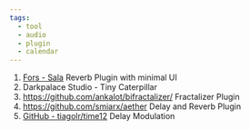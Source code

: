 ```yaml
---
tags:
  - tool
  - audio
  - plugin
  - calendar
---
```

1. [Fors - Sala](https://fors.fm/sala) Reverb Plugin with minimal UI
2. Darkpalace Studio - Tiny Caterpillar
3. https://github.com/ankalot/bifractalizer/ Fractalizer Plugin
4. https://github.com/smiarx/aether Delay and Reverb Plugin
5. [GitHub - tiagolr/time12](https://github.com/tiagolr/time12) Delay Modulation